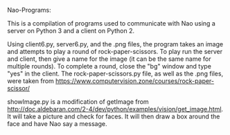Nao-Programs:

This is a compilation of programs used to communicate with Nao using a server on Python 3 and a client on Python 2.

Using client6.py, server6.py, and the .png files, the program takes an image and attempts to play a round of rock-paper-scissors.
To play run the server and client, then give a name for the image (it can be the same name for multiple rounds).
To complete a round, close the "bg" window and type "yes" in the client.
The rock-paper-scissors.py file, as well as the .png files, were taken from https://www.computervision.zone/courses/rock-paper-scissor/

showImage.py is a modification of getImage from http://doc.aldebaran.com/2-4/dev/python/examples/vision/get_image.html.
It will take a picture and check for faces. It will then draw a box around the face and have Nao say a message.
